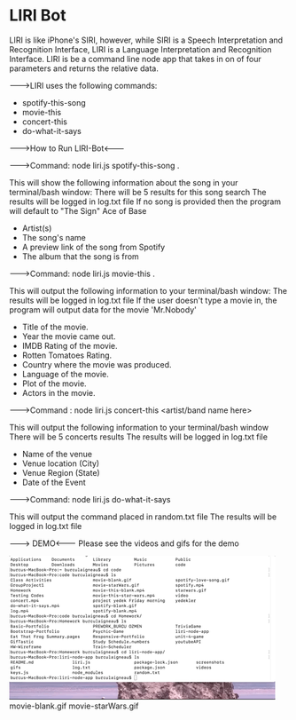 # LIRI Bot


LIRI is like iPhone's SIRI, however, while SIRI is a Speech Interpretation and Recognition Interface, LIRI is a Language Interpretation and Recognition Interface. LIRI is be a command line node app that takes in on of four parameters and returns the relative data.

--->LIRI uses the following commands:
* spotify-this-song 
* movie-this 
* concert-this
* do-what-it-says

--->How to Run LIRI-Bot<---

--->Command: node liri.js spotify-this-song <song name here>.

This will show the following information about the song in your terminal/bash window:
There will be 5 results for this song search
The results will be logged in log.txt file
If no song is provided then the program will default to "The Sign" Ace of Base

* Artist(s)
* The song's name
* A preview link of the song from Spotify
* The album that the song is from



--->Command: node liri.js movie-this <movie name here>.

This will output the following information to your terminal/bash window:
The results will be logged in log.txt file
If the user doesn't type a movie in, the program will output data for the movie 'Mr.Nobody'

* Title of the movie.
* Year the movie came out.
* IMDB Rating of the movie.
* Rotten Tomatoes Rating.
* Country where the movie was produced.
* Language of the movie.
* Plot of the movie.
* Actors in the movie.



--->Command : node liri.js concert-this <artist/band name here>

This will output the following information to your terminal/bash window
There will be 5 concerts results 
The results will be logged in log.txt file

* Name of the venue
* Venue location (City)
* Venue Region (State)
* Date of the Event 


--->Command: node liri.js do-what-it-says

This will output the command placed in random.txt file
The results will be logged in log.txt file

---> DEMO<---
Please see the videos and gifs for the demo

![](concert-cardiB.gif)
movie-blank.gif
movie-starWars.gif
